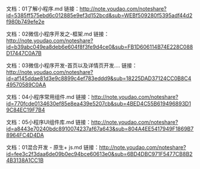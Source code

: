 文档：01了解小程序.md
链接：http://note.youdao.com/noteshare?id=5385ff575ebd6c012885e9ef3d152bcd&sub=WEBf509280f5395adf44d2f980b749efe2e

文档：02微信小程序开发之-框架.md
链接：http://note.youdao.com/noteshare?id=b39abc049ea8deb6e604f8f3fe9d4ce0&sub=FB1D606114B74E228C088D17447C0A7B


文档：03微信小程序开发-首页以及详情页开发....
链接：http://note.youdao.com/noteshare?id=af145ddae81d3e9c8899c4ef783eddd9&sub=18225DAD37124CC0B8C449570589C0AA

文档：04小程序常用组件.md
链接：http://note.youdao.com/noteshare?id=770fcde0134630ef85e8ea439e5207cb&sub=4BED4C55B619496893D19C84EC19F7B4

文档：05小程序UI组件库.md
链接：http://note.youdao.com/noteshare?id=a8443e70240bdc8910074237af67a643&sub=804A4EE5417949F1869B78964FC4D4DA


文档：01混合开发 - 原生+ js.md
链接：http://note.youdao.com/noteshare?id=fee3c2f3daa6de09b0ec94bce60613e0&sub=6BD4DBC971F5477CB8B24B3138A1CC1B